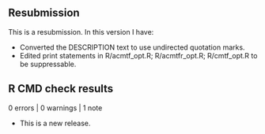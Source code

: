 ## Resubmission
This is a resubmission. In this version I have:

* Converted the DESCRIPTION text to use undirected quotation marks.
* Edited print statements in R/acmtf_opt.R; R/acmtfr_opt.R; R/cmtf_opt.R to be suppressable.

## R CMD check results

0 errors | 0 warnings | 1 note

* This is a new release.
